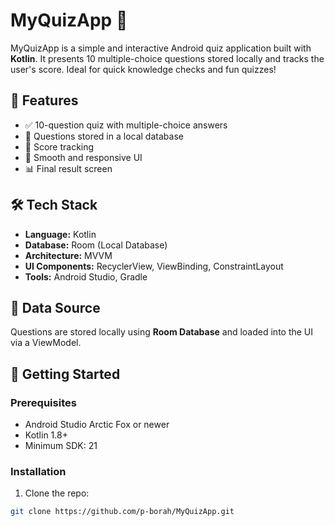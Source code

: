 # MyQuizApp 🧠

MyQuizApp is a simple and interactive Android quiz application built with **Kotlin**. It presents 10 multiple-choice questions stored locally and tracks the user's score. Ideal for quick knowledge checks and fun quizzes!

## 🎯 Features

- ✅ 10-question quiz with multiple-choice answers
- 🧠 Questions stored in a local database
- 🔢 Score tracking
- 📱 Smooth and responsive UI
- 📊 Final result screen

## 🛠 Tech Stack

- **Language:** Kotlin
- **Database:** Room (Local Database)
- **Architecture:** MVVM
- **UI Components:** RecyclerView, ViewBinding, ConstraintLayout
- **Tools:** Android Studio, Gradle

## 📂 Data Source

Questions are stored locally using **Room Database** and loaded into the UI via a ViewModel.

## 🚀 Getting Started

### Prerequisites

- Android Studio Arctic Fox or newer
- Kotlin 1.8+
- Minimum SDK: 21

### Installation

1. Clone the repo:

```bash
git clone https://github.com/p-borah/MyQuizApp.git
